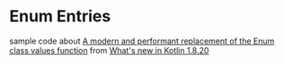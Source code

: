 # Enum Entries

sample code about 
[A modern and performant replacement of the Enum class values function](https://kotlinlang.org/docs/whatsnew1820.html#a-modern-and-performant-replacement-of-the-enum-class-values-function) 
from [What's new in Kotlin 1.8.20](https://kotlinlang.org/docs/whatsnew1820.html)